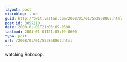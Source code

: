 ```yaml
---
layout: post
microblog: true
guid: http://twit.vmstan.com/2008/01/01/553868862.html
post_id: 3055210
date: 2008-01-01T21:05:09-0600
lastmod: 2008-01-01T21:05:09-0600
type: post
url: /2008/01/01/553868862.html
---
```

watching Robocop.
